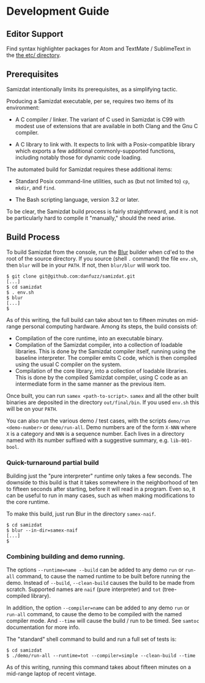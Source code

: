 Development Guide
=================

Editor Support
--------------

Find syntax highlighter packages for Atom and TextMate / SublimeText in the
[the etc/ directory](../../etc).

Prerequisites
-------------

Samizdat intentionally limits its prerequisites, as a simplifying tactic.

Producing a Samizdat executable, per se, requires two items of its
environment:

* A C compiler / linker. The variant of C used in Samizdat is C99 with modest
  use of extensions that are available in both Clang and the Gnu C compiler.

* A C library to link with. It expects to link with a Posix-compatible library
  which exports a few additional commonly-supported functions, including
  notably those for dynamic code loading.

The automated build for Samizdat requires these additional items:

* Standard Posix command-line utilities, such as (but not limited to) `cp`,
  `mkdir`, and `find`.

* The Bash scripting language, version 3.2 or later.

To be clear, the Samizdat build process is fairly straightforward, and
it is not be particularly hard to compile it "manually," should the need
arise.

Build Process
-------------

To build Samizdat from the console, run the
[Blur](https://github.com/danfuzz/blur) builder when cd'ed
to the root of the source directory. If you source (shell `.` command)
the file `env.sh`, then `blur` will be in your `PATH`. If not, then
`blur/blur` will work too.

```shell
$ git clone git@github.com:danfuzz/samizdat.git
[...]
$ cd samizdat
$ . env.sh
$ blur
[...]
$
```

As of this writing, the full build can take about ten to fifteen minutes on
mid-range personal computing hardware. Among its steps, the build consists of:

* Compilation of the core runtime, into an executable binary.
* Compilation of the Samizdat compiler, into a collection of loadable
  libraries. This is done by the Samizdat compiler itself, running using the
  baseline interpreter. The compiler emits C code, which is then compiled
  using the usual C compiler on the system.
* Compilation of the core library, into a collection of loadable
  libraries. This is done by the compiled Samizdat compiler, using C
  code as an intermediate form in the same manner as the previous item.

Once built, you can run `samex <path-to-script>`. `samex` and all the other
built binaries are deposited in the directory `out/final/bin`. If you used
`env.sh` this will be on your `PATH`.

You can also run the various demo / test cases, with the scripts
`demo/run <demo-number>` or `demo/run-all`. Demo numbers are of the form
`X-NNN` where `X` is a category and `NNN` is a sequence number. Each lives in
a directory named with its number suffixed with a suggestive summary, e.g.
`lib-001-bool`.

### Quick-turnaround partial build

Building just the "pure interpreter" runtime only takes a few seconds.
The downside to this build is that it takes somewhere in the neighborhood
of ten to fifteen seconds after starting, before it will read in a
program. Even so, it can be useful to run in many cases, such as when
making modifications to the core runtime.

To make this build, just run Blur in the directory `samex-naif`.

```shell
$ cd samizdat
$ blur --in-dir=samex-naif
[...]
$
```

### Combining building and demo running.

The options `--runtime=name --build` can be added to any demo `run` or
`run-all` command, to cause the named runtime to be built before running
the demo. Instead of `--build`, `--clean-build` causes the build to be
made from scratch. Supported names are `naif` (pure interpreter) and `tot`
(tree-compiled library).

In addition, the option `--compiler=name` can be added to any demo `run` or
`run-all` command, to cause the demo to be compiled with the named compiler
mode. And `--time` will cause the build / run to be timed. See `samtoc`
documentation for more info.

The "standard" shell command to build and run a full set of tests is:

```shell
$ cd samizdat
$ ./demo/run-all --runtime=tot --compiler=simple --clean-build --time
```

As of this writing, running this command takes about fifteen minutes on a
mid-range laptop of recent vintage.
